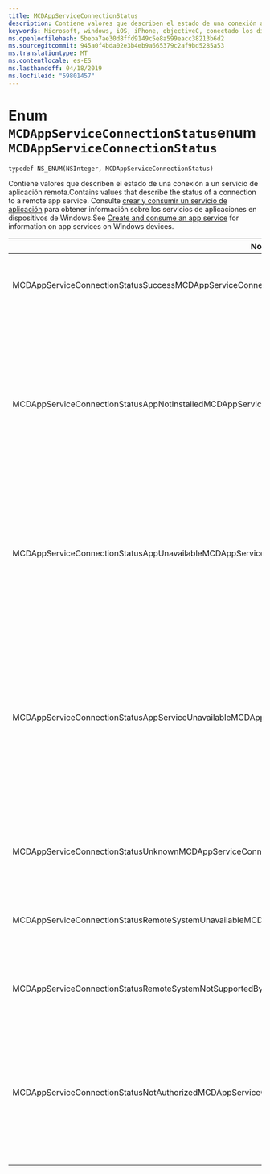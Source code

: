 ```yaml
---
title: MCDAppServiceConnectionStatus
description: Contiene valores que describen el estado de una conexión a un servicio de aplicación remota.
keywords: Microsoft, windows, iOS, iPhone, objectiveC, conectado los dispositivos, proyecto Roma
ms.openlocfilehash: 5beba7ae30d8ffd9149c5e8a599eacc38213b6d2
ms.sourcegitcommit: 945a0f4bda02e3b4eb9a665379c2af9bd5285a53
ms.translationtype: MT
ms.contentlocale: es-ES
ms.lasthandoff: 04/18/2019
ms.locfileid: "59801457"
---
```

# <a name="enum-mcdappserviceconnectionstatus"></a><span data-ttu-id="1dee7-104">Enum `MCDAppServiceConnectionStatus`</span><span class="sxs-lookup"><span data-stu-id="1dee7-104">enum `MCDAppServiceConnectionStatus`</span></span>

```
typedef NS_ENUM(NSInteger, MCDAppServiceConnectionStatus)
```

<span data-ttu-id="1dee7-105">Contiene valores que describen el estado de una conexión a un servicio de aplicación remota.</span><span class="sxs-lookup"><span data-stu-id="1dee7-105">Contains values that describe the status of a connection to a remote app service.</span></span> <span data-ttu-id="1dee7-106">Consulte [crear y consumir un servicio de aplicación](https://docs.microsoft.com/windows/uwp/launch-resume/how-to-create-and-consume-an-app-service) para obtener información sobre los servicios de aplicaciones en dispositivos de Windows.</span><span class="sxs-lookup"><span data-stu-id="1dee7-106">See [Create and consume an app service](https://docs.microsoft.com/windows/uwp/launch-resume/how-to-create-and-consume-an-app-service) for information on app services on Windows devices.</span></span>

|<span data-ttu-id="1dee7-107">Nombre</span><span class="sxs-lookup"><span data-stu-id="1dee7-107">Name</span></span>   |<span data-ttu-id="1dee7-108">Valor</span><span class="sxs-lookup"><span data-stu-id="1dee7-108">Value</span></span>   |<span data-ttu-id="1dee7-109">Descripción</span><span class="sxs-lookup"><span data-stu-id="1dee7-109">Description</span></span>   |
|--------|-------|-------------|
|<span data-ttu-id="1dee7-110">MCDAppServiceConnectionStatusSuccess</span><span class="sxs-lookup"><span data-stu-id="1dee7-110">MCDAppServiceConnectionStatusSuccess</span></span> | <span data-ttu-id="1dee7-111">0</span><span class="sxs-lookup"><span data-stu-id="1dee7-111">0</span></span>| <span data-ttu-id="1dee7-112">La conexión con el servicio de aplicación se abrió correctamente.</span><span class="sxs-lookup"><span data-stu-id="1dee7-112">The connection to the app service was opened successfully.</span></span>|
|<span data-ttu-id="1dee7-113">MCDAppServiceConnectionStatusAppNotInstalled</span><span class="sxs-lookup"><span data-stu-id="1dee7-113">MCDAppServiceConnectionStatusAppNotInstalled</span></span> | <span data-ttu-id="1dee7-114">1</span><span class="sxs-lookup"><span data-stu-id="1dee7-114">1</span></span>| <span data-ttu-id="1dee7-115">El paquete para el servicio de aplicación a la que se intentó realizar una conexión no está instalado en el dispositivo.</span><span class="sxs-lookup"><span data-stu-id="1dee7-115">The package for the app service to which a connection was attempted is not installed on the device.</span></span> <span data-ttu-id="1dee7-116">Compruebe que el paquete está instalado antes de intentar abrir una conexión con el servicio de aplicación.</span><span class="sxs-lookup"><span data-stu-id="1dee7-116">Check that the package is installed before trying to open a connection to the app service.</span></span>|
|<span data-ttu-id="1dee7-117">MCDAppServiceConnectionStatusAppUnavailable</span><span class="sxs-lookup"><span data-stu-id="1dee7-117">MCDAppServiceConnectionStatusAppUnavailable</span></span> | <span data-ttu-id="1dee7-118">2</span><span class="sxs-lookup"><span data-stu-id="1dee7-118">2</span></span>| <span data-ttu-id="1dee7-119">El paquete para el servicio de aplicación a la que se intentó realizar una conexión no está disponible temporalmente.</span><span class="sxs-lookup"><span data-stu-id="1dee7-119">The package for the app service to which a connection was attempted is temporarily unavailable.</span></span> <span data-ttu-id="1dee7-120">Intente conectarse de nuevo más tarde.</span><span class="sxs-lookup"><span data-stu-id="1dee7-120">Try to connect again later.</span></span>|
|<span data-ttu-id="1dee7-121">MCDAppServiceConnectionStatusAppServiceUnavailable</span><span class="sxs-lookup"><span data-stu-id="1dee7-121">MCDAppServiceConnectionStatusAppServiceUnavailable</span></span> | <span data-ttu-id="1dee7-122">3</span><span class="sxs-lookup"><span data-stu-id="1dee7-122">3</span></span>| <span data-ttu-id="1dee7-123">La aplicación con el identificador del paquete especificado está instalado y disponible, pero la aplicación no declara compatibilidad para el servicio de aplicación especificado.</span><span class="sxs-lookup"><span data-stu-id="1dee7-123">The app with the specified package ID is installed and available, but the app does not declare support for the specified app service.</span></span> <span data-ttu-id="1dee7-124">Compruebe que el nombre del servicio en la aplicación y la versión de la aplicación son correctos.</span><span class="sxs-lookup"><span data-stu-id="1dee7-124">Check that the name of the app service and the version of the app are correct.</span></span>|
|<span data-ttu-id="1dee7-125">MCDAppServiceConnectionStatusUnknown</span><span class="sxs-lookup"><span data-stu-id="1dee7-125">MCDAppServiceConnectionStatusUnknown</span></span> | <span data-ttu-id="1dee7-126">4</span><span class="sxs-lookup"><span data-stu-id="1dee7-126">4</span></span>| <span data-ttu-id="1dee7-127">No se pudo establecer la conexión por un motivo desconocido.</span><span class="sxs-lookup"><span data-stu-id="1dee7-127">The connection could not be established for an unknown reason.</span></span>|
|<span data-ttu-id="1dee7-128">MCDAppServiceConnectionStatusRemoteSystemUnavailable</span><span class="sxs-lookup"><span data-stu-id="1dee7-128">MCDAppServiceConnectionStatusRemoteSystemUnavailable</span></span> | <span data-ttu-id="1dee7-129">5</span><span class="sxs-lookup"><span data-stu-id="1dee7-129">5</span></span>| <span data-ttu-id="1dee7-130">El dispositivo remoto de destino o la aplicación ya no está disponible para la conexión.</span><span class="sxs-lookup"><span data-stu-id="1dee7-130">The target remote device or application is no longer available for connection.</span></span>|
|<span data-ttu-id="1dee7-131">MCDAppServiceConnectionStatusRemoteSystemNotSupportedByApp</span><span class="sxs-lookup"><span data-stu-id="1dee7-131">MCDAppServiceConnectionStatusRemoteSystemNotSupportedByApp</span></span> | <span data-ttu-id="1dee7-132">6</span><span class="sxs-lookup"><span data-stu-id="1dee7-132">6</span></span>|<span data-ttu-id="1dee7-133">La aplicación cliente no está configurada para admitir la conectividad remota.</span><span class="sxs-lookup"><span data-stu-id="1dee7-133">The client app is not configured to support remote connectivity.</span></span>|
|<span data-ttu-id="1dee7-134">MCDAppServiceConnectionStatusNotAuthorized</span><span class="sxs-lookup"><span data-stu-id="1dee7-134">MCDAppServiceConnectionStatusNotAuthorized</span></span> | <span data-ttu-id="1dee7-135">7</span><span class="sxs-lookup"><span data-stu-id="1dee7-135">7</span></span>| <span data-ttu-id="1dee7-136">El dispositivo cliente no está autorizado para admitir la conectividad remota.</span><span class="sxs-lookup"><span data-stu-id="1dee7-136">The client device is not authorized to support remote connectivity.</span></span> <span data-ttu-id="1dee7-137">Esto puede ocurrir porque el MCDAppServiceConnection se pasó un token no válido.</span><span class="sxs-lookup"><span data-stu-id="1dee7-137">This may occur because the MCDAppServiceConnection was passed an invalid token.</span></span>|